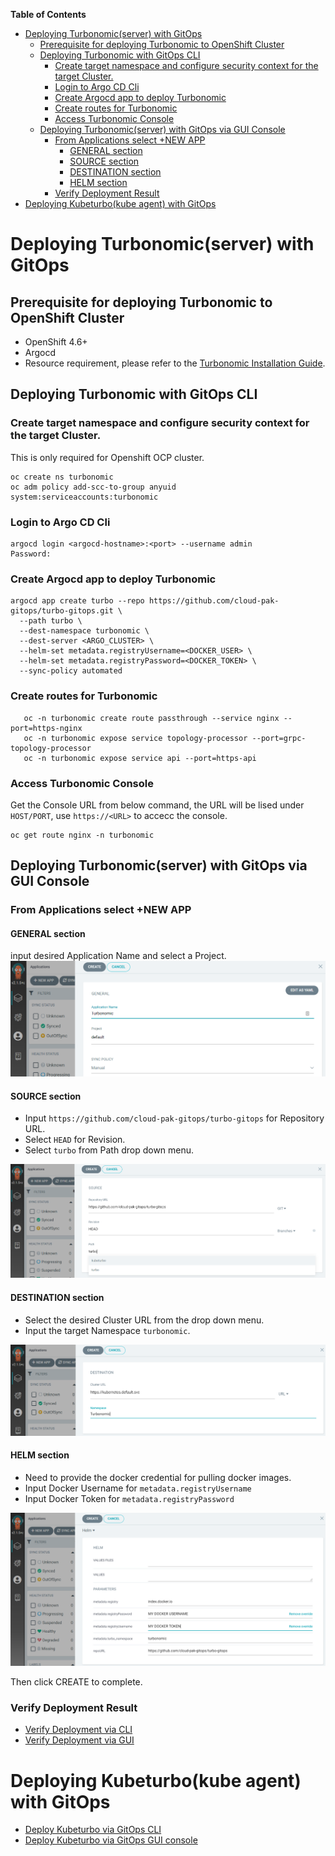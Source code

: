 <!-- START doctoc generated TOC please keep comment here to allow auto update -->
<!-- DON'T EDIT THIS SECTION, INSTEAD RE-RUN doctoc TO UPDATE -->
**Table of Contents**  

- [Deploying Turbonomic(server) with GitOps](#deploying-turbonomicserver-with-gitops)
  - [Prerequisite for deploying Turbonomic to OpenShift Cluster](#prerequisite-for-deploying-turbonomic-to-openshift-cluster)
  - [Deploying Turbonomic with GitOps CLI](#deploying-turbonomic-with-gitops-cli)
    - [Create target namespace and configure security context for the target Cluster.](#create-target-namespace-and-configure-security-context-for-the-target-cluster)
    - [Login to Argo CD Cli](#login-to-argo-cd-cli)
    - [Create Argocd app to deploy Turbonomic](#create-argocd-app-to-deploy-turbonomic)
    - [Create routes for Turbonomic](#create-routes-for-turbonomic)
    - [Access Turbonomic Console](#access-turbonomic-console)
  - [Deploying Turbonomic(server) with GitOps via GUI Console](#deploying-turbonomicserver-with-gitops-via-gui-console)
    - [From Applications select +NEW APP](#from-applications-select-new-app)
      - [GENERAL section](#general-section)
      - [SOURCE section](#source-section)
      - [DESTINATION section](#destination-section)
      - [HELM section](#helm-section)
    - [Verify Deployment Result](#verify-deployment-result)
- [Deploying Kubeturbo(kube agent) with GitOps](#deploying-kubeturbokube-agent-with-gitops)

<!-- END doctoc generated TOC please keep comment here to allow auto update -->

# Deploying Turbonomic(server) with GitOps

## Prerequisite for deploying Turbonomic to OpenShift Cluster
- OpenShift 4.6+
- Argocd
- Resource requirement, please refer to the [Turbonomic Installation Guide](https://docs.turbonomic.com/docApp/doc/index.html?config=Install_Pnt#!/Latest_Install/_INSTALL_Topics_XL/TOPIC_Minimum_Requirements_XL.xml).

## Deploying Turbonomic with GitOps CLI

### Create target namespace and configure security context for the target Cluster.
This is only required for Openshift OCP cluster.  

```shell
oc create ns turbonomic
oc adm policy add-scc-to-group anyuid system:serviceaccounts:turbonomic
```

### Login to Argo CD Cli
```shell
argocd login <argocd-hostname>:<port> --username admin
Password:
```

### Create Argocd app to deploy Turbonomic
```shell
argocd app create turbo --repo https://github.com/cloud-pak-gitops/turbo-gitops.git \
  --path turbo \
  --dest-namespace turbonomic \
  --dest-server <ARGO_CLUSTER> \
  --helm-set metadata.registryUsername=<DOCKER_USER> \
  --helm-set metadata.registryPassword=<DOCKER_TOKEN> \
  --sync-policy automated
```

### Create routes for Turbonomic
```shell
   oc -n turbonomic create route passthrough --service nginx --port=https-nginx
   oc -n turbonomic expose service topology-processor --port=grpc-topology-processor
   oc -n turbonomic expose service api --port=https-api
```

### Access Turbonomic Console
Get the Console URL from below command, the URL will be lised under `HOST/PORT`, use `https://<URL>` to accecc the console.  

```shell
oc get route nginx -n turbonomic
```


## Deploying Turbonomic(server) with GitOps via GUI Console

### From Applications select +NEW APP

#### GENERAL section
input desired Application Name and select a Project.
![new-app-general](images/new-app-general.png)

#### SOURCE section
- Input `https://github.com/cloud-pak-gitops/turbo-gitops` for Repository URL.  
- Select `HEAD` for Revision.  
- Select `turbo` from Path drop down menu.  

![new-app-source](images/new-app-source.png)

#### DESTINATION section
- Select the desired Cluster URL from the drop down menu.  
- Input the target Namespace `turbonomic`.  

![new-app-destination](images/new-app-destination.png)

#### HELM section
- Need to provide the docker credential for pulling docker images.  
- Input Docker Username for `metadata.registryUsername`  
- Input Docker Token for `metadata.registryPassword`   

![new-app-helm](images/new-app-helm.png)  
    
Then click CREATE to complete.

### Verify Deployment Result
- [Verify Deployment via CLI](Gitops-verify-deployment.md#verify-deployment-via-cli)
- [Verify Deployment via GUI](Gitops-verify-deployment.md#verify-deployment-via-gui)

# Deploying Kubeturbo(kube agent) with GitOps
- [Deploy Kubeturbo via GitOps CLI](Gitops-kubeturbo-Install.md#deploying-kubeturbokube-agent-with-gitops-cli)
- [Deploy Kubeturbo via GitOps GUI console](Gitops-kubeturbo-Install.md#deploying-kubeturbokube-agent-with-gitops-via-gui-console)
